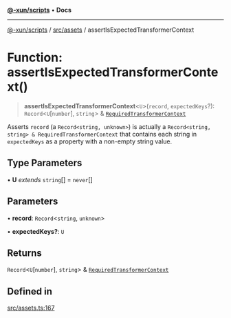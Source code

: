 [**@-xun/scripts**](../../../README.md) • **Docs**

***

[@-xun/scripts](../../../README.md) / [src/assets](../README.md) / assertIsExpectedTransformerContext

# Function: assertIsExpectedTransformerContext()

> **assertIsExpectedTransformerContext**\<`U`\>(`record`, `expectedKeys`?): `Record`\<`U`\[`number`\], `string`\> & [`RequiredTransformerContext`](../type-aliases/RequiredTransformerContext.md)

Asserts `record` (a `Record<string, unknown>`) is actually a `Record<string,
string> & RequiredTransformerContext` that contains each string in
`expectedKeys` as a property with a non-empty string value.

## Type Parameters

• **U** *extends* `string`[] = `never`[]

## Parameters

• **record**: `Record`\<`string`, `unknown`\>

• **expectedKeys?**: `U`

## Returns

`Record`\<`U`\[`number`\], `string`\> & [`RequiredTransformerContext`](../type-aliases/RequiredTransformerContext.md)

## Defined in

[src/assets.ts:167](https://github.com/Xunnamius/xscripts/blob/f84693679e326b03b40dc7577e79e1f4160b286e/src/assets.ts#L167)
